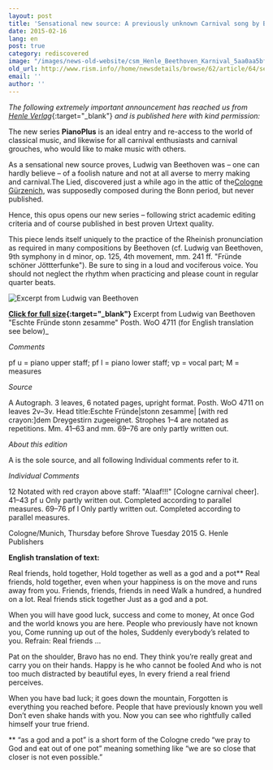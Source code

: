 ```yaml
---
layout: post
title: 'Sensational new source: A previously unknown Carnival song by Beethoven!'
date: 2015-02-16
lang: en
post: true
category: rediscovered
image: "/images/news-old-website/csm_Henle_Beethoven_Karnival_5aa0aa5bff.jpg"
old_url: http://www.rism.info//home/newsdetails/browse/62/article/64/sensational-new-source-a-previously-unknown-carnival-song-by-beethoven.html
email: ''
author: ''
---
```


_The following extremely important announcement has reached us from_ [_Henle Verlag_](http://www.henle.de/blog/en/2015/02/12/2582/){:target="_blank"} _and is published here with kind permission:_


The new series **PianoPlus** is an ideal entry and re-access to the world of classical music, and likewise for all carnival enthusiasts and carnival grouches, who would like to make music with others.

As a sensational new source proves, Ludwig van Beethoven was – one can hardly believe – of a foolish nature and not at all averse to merry making and carnival.The Lied, discovered just a while ago in the attic of the[Cologne Gürzenich](http://www.koelnkongress.de/wEnglisch/locations/guerzenich/historie.php), was supposedly composed during the Bonn period, but never published.

Hence, this opus opens our new series – following strict academic editing criteria and of course published in best proven Urtext quality.

This piece lends itself uniquely to the practice of the Rheinish pronunciation as required in many compositions by Beethoven (cf. Ludwig van Beethoven, 9th symphony in d minor, op. 125, 4th movement, mm. 241 ff. "Fründe schöner Jöttterfunke"). Be sure to sing in a loud and vociferous voice. You should not neglect the rhythm when practicing and please count in regular quarter beats.

![Excerpt from Ludwig van Beethoven](http://www.henle.de/blog/en/files/2015/02/Posth.-WoO-4711.jpg)

**[Click for full size](http://www.henle.de/blog/en/files/2015/02/Posth.-WoO-4711.jpg){:target="_blank"}**
Excerpt from Ludwig van Beethoven "Eschte Fründe stonn zesamme" Posth. WoO 4711 (for English translation see below)_


_Comments_

pf u = piano upper staff; pf l = piano lower staff; vp = vocal part; M = measures

_Source_

A Autograph. 3 leaves, 6 notated pages, upright format. Posth. WoO 4711 on leaves 2v–3v. Head title:Eschte Fründe|stonn zesamme| [with red crayon:]dem Dreygestirn zugeeignet. Strophes 1–4 are notated as repetitions. Mm. 41–63 and mm. 69–76 are only partly written out.

_About this edition_

A is the sole source, and all following Individual comments refer to it.

_Individual Comments_

12  Notated with red crayon above staff: "Alaaf!!!" [Cologne carnival cheer].
41–43 pf u Only partly written out. Completed according to parallel measures.
69–76 pf l Only partly written out. Completed according to parallel measures.

Cologne/Munich, Thursday before Shrove Tuesday 2015
G. Henle Publishers

**English translation of text:**

Real friends, hold together,
Hold together as well as a god and a pot\*\*
Real friends, hold together, even when your happiness is on the move and runs away from you.
Friends, friends, friends in need
Walk a hundred, a hundred on a lot.
Real friends stick together
Just as a god and a pot.

When you will have good luck, success and come to money,
At once God and the world knows you are here.
People who previously have not known you,
Come running up out of the holes,
Suddenly everybody’s related to you.
Refrain:
Real friends …

Pat on the shoulder, Bravo has no end.
They think you’re really great and carry you on their hands.
Happy is he who cannot be fooled
And who is not too much distracted by beautiful eyes,
In every friend a real friend perceives.

When you have bad luck; it goes down the mountain,
Forgotten is everything you reached before.
People that have previously known you well
Don’t even shake hands with you.
Now you can see who rightfully called himself your true friend.

\*\* “as a god and a pot” is a short form of the Cologne credo “we pray to God and eat out of one pot” meaning something like “we are so close that closer is not even possible.”

